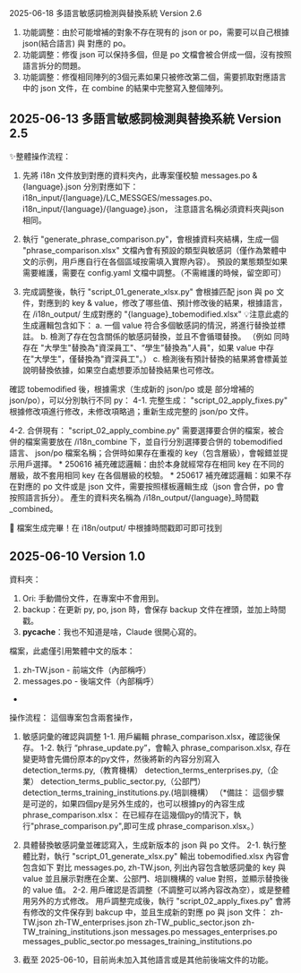 2025-06-18 多語言敏感詞檢測與替換系統 Version 2.6
1. 功能調整：由於可能增補的對象不存在現有的 json or po，需要可以自己根據 json(結合語言) 與 對應的 po。
2. 功能調整：修復 json 可以保持多個，但是 po 文檔會被合併成一個，沒有按照語言拆分的問題。
3. 功能調整：修復相同陣列的3個元素如果只被修改第二個，需要抓取對應語言中的 json 文件，在 combine 的結果中完整寫入整個陣列。

2025-06-13 多語言敏感詞檢測與替換系統 Version 2.5
-------------------------

✨整體操作流程：
1. 先將 i18n 文件放到對應的資料夾內，此專案僅校驗 messages.po & {language}.json
  分別對應如下：
  i18n_input/{language}/LC_MESSGES/messages.po、
  i18n_input/{language}/{language}.json，
  注意語言名稱必須資料夾與json相同。

2. 執行 "generate_phrase_comparison.py"，會根據資料夾結構，生成一個 "phrase_comparison.xlsx"
  文檔內會有預設的類型與敏感詞（僅作為繁體中文的示例，用戶應自行在各個區域按需填入實際內容）。
  預設的業態類型如果需要維護，需要在 config.yaml 文檔中調整。（不需維護的時候，留空即可）

3. 完成調整後，執行 "script_01_generate_xlsx.py" 
會根據匹配 json 與 po 文件，對應到的 key & value，修改了哪些值、預計修改後的結果，根據語言，在 /i18n_output/ 生成對應的 "{language}_tobemodified.xlsx"
💡注意此處的生成邏輯包含如下：
  a. 一個 value 符合多個敏感詞的情況，將進行替換並標註。
  b. 檢測了存在包含關係的敏感詞替換，並且不會循環替換。
（例如 同時存在 "大學生"替換為"資深員工"、“學生”替換為"人員"，如果 value 中存在"大學生"，僅替換為"資深員工"。）
  c. 檢測後有預計替換的結果將會標黃並說明替換依據，如果空白處想要添加替換結果也可修改。

確認 tobemodified 後，根據需求（生成新的 json/po 或是 部分增補的 json/po），可以分別執行不同 py：
  4-1. 完整生成： "script_02_apply_fixes.py"
    根據修改項進行修改，未修改項略過；重新生成完整的 json/po 文件。

  4-2. 合併現有： "script_02_apply_combine.py"
    需要選擇要合併的檔案，被合併的檔案需要放在 /i18n_combine 下，並自行分別選擇要合併的 tobemodified 語言、
    json/po 檔案名稱；合併時如果存在重複的 key（包含層級），會報錯並提示用戶選擇。
    * 250616 補充確認邏輯：由於本身就經常存在相同 key 在不同的層級，故不套用相同 key 在各個層級的校驗。
    * 250617 補充確認邏輯：如果不存在對應的 po 文件或是 json 文件，需要按照樣板邏輯生成（json 會合併，po 會按照語言拆分）。
    產生的資料夾名稱為 /i18n_output/{language}_時間戳_combined。

🎉 檔案生成完畢！在 i18n/output/ 中根據時間戳即可即可找到


2025-06-10 Version 1.0
-------------------------
資料夾：
1. Ori: 手動備份文件，在專案中不會用到。
2. backup：在更新 py, po, json 時，會保存 backup 文件在裡頭，並加上時間戳。
3. __pycache__：我也不知道是啥，Claude 很開心寫的。

檔案，此處僅引用繁體中文的版本：
1. zh-TW.json - 前端文件（內部稱呼）
2. messages.po - 後端文件（內部稱呼）

-
操作流程：
這個專案包含兩套操作，
  1. 敏感詞彙的確認與調整
    1-1. 用戶編輯 phrase_comparison.xlsx，確認後保存。
    1-2. 執行 “phrase_update.py”，會輸入 phrase_comparison.xlsx,
      存在變更時會先備份原本的py文件，然後將新的內容分別寫入
      detection_terms.py,（教育機構）
      detection_terms_enterprises.py,（企業）
      detection_terms_public_sector.py,（公部門）
      detection_terms_training_institutions.py.(培訓機構）
 （*備註：
    這個步驟是可逆的，如果四個py是另外生成的，也可以根據py的內容生成phrase_comparison.xlsx：
    在已經存在這幾個py的情況下，執行"phrase_comparison.py",即可生成 phrase_comparison.xlsx。）

  2. 具體替換敏感詞彙並確認寫入，生成新版本的 json 與 po 文件。
    2-1. 執行整體比對，執行 "script_01_generate_xlsx.py"
      輸出 tobemodified.xlsx 內容會包含如下 
      對比 messages.po, zh-TW.json, 列出內容包含敏感詞彙的 key 與 value
      並且展示對應在企業、公部門、培訓機構的 value 對照，並顯示替換後的 value 值。
    2-2. 用戶確認是否調整（不調整可以將內容改為空），或是整體用另外的方式修改。
      用戶調整完成後，執行 "script_02_apply_fixes.py"
      會將有修改的文件保存到 bakcup 中，並且生成新的對應 po 與 json 文件：
      zh-TW.json
      zh-TW_enterprises.json
      zh-TW_public_sector.json
      zh-TW_training_institutions.json
      messages.po
      messages_enterprises.po
      messages_public_sector.po
      messages_training_institutions.po

  3. 截至 2025-06-10，目前尚未加入其他語言或是其他前後端文件的功能。
